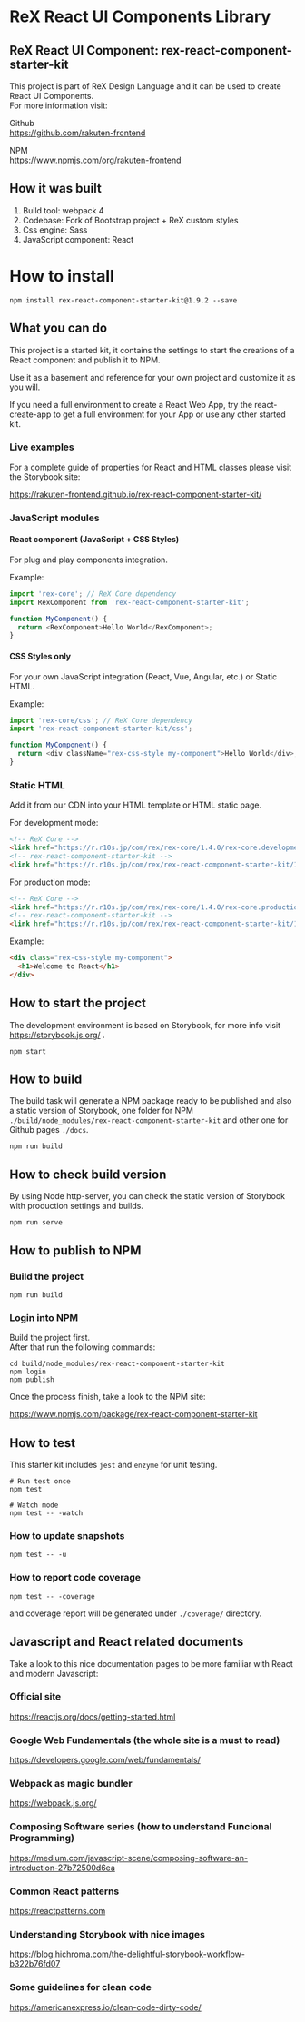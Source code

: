 # ReX React UI Components Library
## ReX React UI Component: rex-react-component-starter-kit

This project is part of ReX Design Language and it can be used to create React UI Components.   
For more information visit:   

Github  
https://github.com/rakuten-frontend

NPM  
https://www.npmjs.com/org/rakuten-frontend

## How it was built 

1. Build tool: webpack 4
1. Codebase: Fork of Bootstrap project + ReX custom styles
1. Css engine: Sass
1. JavaScript component: React

# How to install

```
npm install rex-react-component-starter-kit@1.9.2 --save
```

## What you can do

This project is a started kit, it contains the settings to start the creations of a React component and publish it to NPM.   

Use it as a basement and reference for your own project and customize it as you will.  

If you need a full environment to create a React Web App, try the react-create-app to get a full environment for your App or use any other started kit.

### Live examples

For a complete guide of properties for React and HTML classes please visit the Storybook site:  

https://rakuten-frontend.github.io/rex-react-component-starter-kit/

### JavaScript modules

#### React component (JavaScript + CSS Styles)

For plug and play components integration.   

Example: 

```js
import 'rex-core'; // ReX Core dependency
import RexComponent from 'rex-react-component-starter-kit';

function MyComponent() {
  return <RexComponent>Hello World</RexComponent>;
}
```

#### CSS Styles only

For your own JavaScript integration (React, Vue, Angular, etc.) or Static HTML.

Example: 

```js
import 'rex-core/css'; // ReX Core dependency
import 'rex-react-component-starter-kit/css';

function MyComponent() {
  return <div className="rex-css-style my-component">Hello World</div>;
}
```

### Static HTML

Add it from our CDN into your HTML template or HTML static page.

For development mode:

```markdown
<!-- ReX Core -->
<link href="https://r.r10s.jp/com/rex/rex-core/1.4.0/rex-core.development.css" rel="stylesheet">
<!-- rex-react-component-starter-kit -->
<link href="https://r.r10s.jp/com/rex/rex-react-component-starter-kit/1.9.2/rex-react-component-starter-kit.development.css" rel="stylesheet">
```

For production mode:

```markdown
<!-- ReX Core -->
<link href="https://r.r10s.jp/com/rex/rex-core/1.4.0/rex-core.production.min.css" rel="stylesheet">
<!-- rex-react-component-starter-kit -->
<link href="https://r.r10s.jp/com/rex/rex-react-component-starter-kit/1.9.2/rex-react-component-starter-kit.production.min.css" rel="stylesheet">
```

Example: 

```markdown
<div class="rex-css-style my-component">
  <h1>Welcome to React</h1>
</div>
```

## How to start the project

The development environment is based on Storybook, for more info visit https://storybook.js.org/ .   

```
npm start
```

## How to build

The build task will generate a NPM package ready to be published and also a static version of Storybook, one folder for NPM `./build/node_modules/rex-react-component-starter-kit` and other one for Github pages `./docs`.   

```
npm run build
```

## How to check build version

By using Node http-server, you can check the static version of Storybook with production settings and builds.

```
npm run serve
```

## How to publish to NPM
### Build the project

```
npm run build
```

### Login into NPM

Build the project first.  
After that run the following commands:

```
cd build/node_modules/rex-react-component-starter-kit
npm login
npm publish
```

Once the process finish, take a look to the NPM site:   

https://www.npmjs.com/package/rex-react-component-starter-kit

## How to test

This starter kit includes `jest` and `enzyme` for unit testing.

```
# Run test once
npm test

# Watch mode
npm test -- -watch
```

### How to update snapshots

```
npm test -- -u
```

### How to report code coverage

```
npm test -- -coverage
```

and coverage report will be generated under `./coverage/` directory.

## Javascript and React related documents

Take a look to this nice documentation pages to be more familiar with React and modern Javascript:

### Official site
https://reactjs.org/docs/getting-started.html   

### Google Web Fundamentals (the whole site is a must to read)
https://developers.google.com/web/fundamentals/

### Webpack as magic bundler
https://webpack.js.org/

### Composing Software series (how to understand Funcional Programming)
https://medium.com/javascript-scene/composing-software-an-introduction-27b72500d6ea   

### Common React patterns
https://reactpatterns.com   

### Understanding Storybook with nice images
https://blog.hichroma.com/the-delightful-storybook-workflow-b322b76fd07   

### Some guidelines for clean code
https://americanexpress.io/clean-code-dirty-code/

